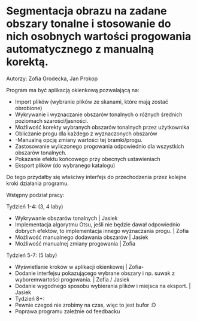 # Segmentacja obrazu na zadane obszary tonalne i stosowanie do nich osobnych wartości progowania automatycznego z manualną korektą.

Autorzy: Zofia Grodecka, Jan Prokop

Program ma być aplikacją okienkową pozwalającą na:
- Import plików (wybranie plików ze skanami, które mają zostać obrobione)
- Wykrywanie i wyznaczanie obszarów tonalnych o różnych średnich poziomach szarości/jasności.
- Możliwość korekty wybranych obszarów tonalnych przez użytkownika
- Obliczanie progu dla każdego z wyznaczonych obszarów
- -Manualną opcję zmiany wartości tej bramki/progu.
- Zastosowanie wyliczonego progowania odpowiednio dla wszystkich obszarów tonalnych.
- Pokazanie efektu końcowego przy obecnych ustawieniach
- Eksport plików (do wybranego katalogu)

Do tego przydałby się właściwy interfejs do przechodzenia przez kolejne kroki działania
programu.

Wstępny podział pracy:

Tydzień 1-4: (3, 4 laby)
- Wykrywanie obszarów tonalnych | Jasiek 
- Implementacja algorytmu Otsu, jeśli nie będzie dawał odpowiednio dobrych efektów, to implementacja innego wyznaczania progu. | Zofia
- Możliwość manualnego dodawania obszarów | Jasiek
- Możliwość manualnej zmiany progowania | Zofia

Tydzień 5-7: (5 laby)
- Wyświetlanie kroków w aplikacji okienkowej | Zofia-
- Dodanie interfejsu pokazującego wybrane obszary i np. suwak z wyboremwartości progowania. | Zofia / Jasiek
- Dodanie wygodnego sposobu wybierania plików i miejsca na eksport. | Jasiek
- Tydzień 8+:
- Pewnie czegoś nie zrobimy na czas, więc to jest bufor :D
- Poprawa programu zależnie od feedbacku
